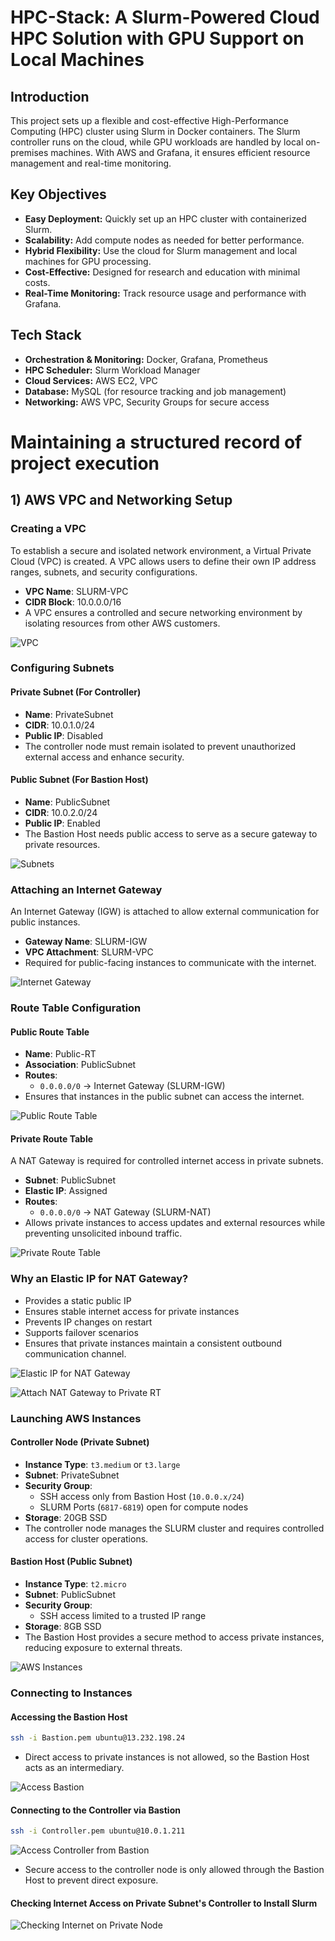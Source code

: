 # HPC-Stack: A Slurm-Powered Cloud HPC Solution with GPU Support on Local Machines  

## Introduction  
This project sets up a flexible and cost-effective High-Performance Computing (HPC) cluster using Slurm in Docker containers. The Slurm controller runs on the cloud, while GPU workloads are handled by local on-premises machines. With AWS and Grafana, it ensures efficient resource management and real-time monitoring.  

## Key Objectives  
- **Easy Deployment:** Quickly set up an HPC cluster with containerized Slurm.  
- **Scalability:** Add compute nodes as needed for better performance.  
- **Hybrid Flexibility:** Use the cloud for Slurm management and local machines for GPU processing.  
- **Cost-Effective:** Designed for research and education with minimal costs.  
- **Real-Time Monitoring:** Track resource usage and performance with Grafana.  

## Tech Stack  
- **Orchestration & Monitoring:** Docker, Grafana, Prometheus  
- **HPC Scheduler:** Slurm Workload Manager  
- **Cloud Services:** AWS EC2, VPC  
- **Database:** MySQL (for resource tracking and job management)  
- **Networking:** AWS VPC, Security Groups for secure access  

# Maintaining a structured record of project execution

## 1) AWS VPC and Networking Setup

### Creating a VPC

To establish a secure and isolated network environment, a Virtual Private Cloud (VPC) is created. A VPC allows users to define their own IP address ranges, subnets, and security configurations.

- **VPC Name**: SLURM-VPC
- **CIDR Block**: 10.0.0.0/16
- A VPC ensures a controlled and secure networking environment by isolating resources from other AWS customers.

![VPC](https://github.com/user-attachments/assets/ce4c5d00-f635-4dc2-93df-ee8bfb1e6a60)

### Configuring Subnets

#### Private Subnet (For Controller)

- **Name**: PrivateSubnet
- **CIDR**: 10.0.1.0/24
- **Public IP**: Disabled
- The controller node must remain isolated to prevent unauthorized external access and enhance security.

#### Public Subnet (For Bastion Host)

- **Name**: PublicSubnet
- **CIDR**: 10.0.2.0/24
- **Public IP**: Enabled
- The Bastion Host needs public access to serve as a secure gateway to private resources.

![Subnets](https://github.com/user-attachments/assets/778d27d9-55bb-4b51-ab69-67e34986e13d)

### Attaching an Internet Gateway

An Internet Gateway (IGW) is attached to allow external communication for public instances.

- **Gateway Name**: SLURM-IGW
- **VPC Attachment**: SLURM-VPC
- Required for public-facing instances to communicate with the internet.

![Internet Gateway](https://github.com/user-attachments/assets/8c87dfe9-f7d9-49bc-b710-b30bb8698082)

### Route Table Configuration

#### Public Route Table

- **Name**: Public-RT
- **Association**: PublicSubnet
- **Routes**:
  - `0.0.0.0/0` -> Internet Gateway (SLURM-IGW)
- Ensures that instances in the public subnet can access the internet.

![Public Route Table](https://github.com/user-attachments/assets/ea73f8ae-7d21-4d3f-ba5e-1074edb6ecac)

#### Private Route Table

A NAT Gateway is required for controlled internet access in private subnets.

- **Subnet**: PublicSubnet
- **Elastic IP**: Assigned
- **Routes**:
  - `0.0.0.0/0` -> NAT Gateway (SLURM-NAT)
- Allows private instances to access updates and external resources while preventing unsolicited inbound traffic.

![Private Route Table](https://github.com/user-attachments/assets/c7304190-ffc0-451b-8877-f6cc3b6934c7)

### Why an Elastic IP for NAT Gateway?

- Provides a static public IP
- Ensures stable internet access for private instances
- Prevents IP changes on restart
- Supports failover scenarios
- Ensures that private instances maintain a consistent outbound communication channel.

![Elastic IP for NAT Gateway](https://github.com/user-attachments/assets/160a5a26-93ab-4fdf-9ad4-e8a3509a7128)

![Attach NAT Gateway to Private RT](https://github.com/user-attachments/assets/ca5bbb9a-adad-4175-8e3c-18bdc128b47f)

### Launching AWS Instances

#### Controller Node (Private Subnet)

- **Instance Type**: `t3.medium` or `t3.large`
- **Subnet**: PrivateSubnet
- **Security Group**:
  - SSH access only from Bastion Host (`10.0.0.x/24`)
  - SLURM Ports (`6817-6819`) open for compute nodes
- **Storage**: 20GB SSD
- The controller node manages the SLURM cluster and requires controlled access for cluster operations.

#### Bastion Host (Public Subnet)

- **Instance Type**: `t2.micro`
- **Subnet**: PublicSubnet
- **Security Group**:
  - SSH access limited to a trusted IP range
- **Storage**: 8GB SSD
- The Bastion Host provides a secure method to access private instances, reducing exposure to external threats.

![AWS Instances](https://github.com/user-attachments/assets/ef71c284-994f-4b9e-aeaa-e1e94661f1c1)

### Connecting to Instances

#### Accessing the Bastion Host

```bash
ssh -i Bastion.pem ubuntu@13.232.198.24
```

- Direct access to private instances is not allowed, so the Bastion Host acts as an intermediary.

![Access Bastion](https://github.com/user-attachments/assets/579b3cef-7165-4b76-8a70-e255ecce7071)

#### Connecting to the Controller via Bastion

```bash
ssh -i Controller.pem ubuntu@10.0.1.211
```

![Access Controller from Bastion](https://github.com/user-attachments/assets/7fb12fb6-3f27-498c-8ff2-2fc9a6f45396)

- Secure access to the controller node is only allowed through the Bastion Host to prevent direct exposure.

#### Checking Internet Access on Private Subnet's Controller to Install Slurm

![Checking Internet on Private Node](https://github.com/user-attachments/assets/192686d2-8a3d-432f-ac9d-2199bbead138)
